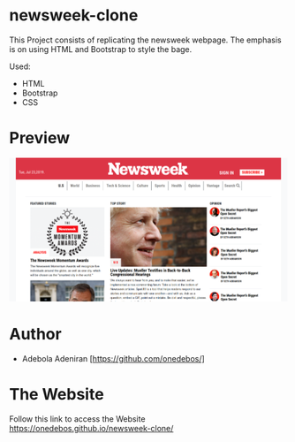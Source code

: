 # newsweek-clone
This Project consists of replicating the newsweek webpage. The emphasis is on using HTML and Bootstrap to style the bage.

Used:
- HTML
- Bootstrap
- CSS

# Preview
![screenshot](./app_screenshot.png)

# Author
- Adebola Adeniran  [https://github.com/onedebos/]

# The Website
Follow this link to access the Website 
https://onedebos.github.io/newsweek-clone/

